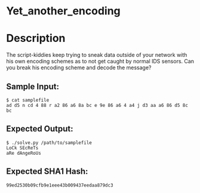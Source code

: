 # Yet_another_encoding

# Description

<p>The script-kiddies keep trying to sneak data outside of your network with his own encoding schemes as to not get caught by normal IDS sensors. Can you break his encoding scheme and decode the message?</p>

## Sample Input:

```
$ cat samplefile
ad d5 n cd 4 88 r a2 86 a6 8a bc e 9e 86 a6 4 a4 j d3 aa a6 86 d5 8c bc
```
## Expected Output:

```
$ ./solve.py /path/to/samplefile
LoCk SEcReTs
aRe dAngeRoUs
```
## Expected SHA1 Hash:

```
99ed2530b09cfb9e1eee43b009437eedaa879dc3
```
